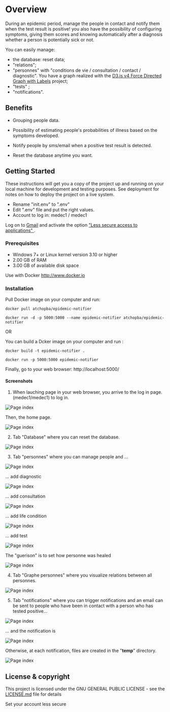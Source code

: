 # Overview

During an epidemic period, manage the people in contact and notify them when the test result is positive! you also have the possibility of configuring symptoms, giving them scores and knowing automatically after a diagnosis whether a person is potentially sick or not.

You can easily manage:
- the database: reset data;
- "relations";
- "personnes" with "conditions de vie / consultation / contact / diagnostic". You have a graph realized with the [D3.js v4 Force Directed Graph with Labels](https://bl.ocks.org/heybignick/3faf257bbbbc7743bb72310d03b86ee8) project;
- "tests" ;
- "notifications".

## Benefits 

* Grouping people data.

* Possibility of estimating people's probabilities of illness based on the symptoms developed.

* Notify people by sms/email when a positive test result is detected.

* Reset the database anytime you want.

## Getting Started

These instructions will get you a copy of the project up and running on your local machine for development and testing purposes. See deployment for notes on how to deploy the project on a live system.

- Rename "init.env" to ".env"
- Edit ".env" file and put the right values.
- Account to log in: medec1 / medec1


Log on to [Gmail](http://www.gmail.com) and activate the option ["Less secure access to applications" ]( https://myaccount.google.com/lesssecureapps ).

### Prerequisites

* Windows 7+ or Linux kernel version 3.10 or higher
* 2.00 GB of RAM
* 3.00 GB of available disk space

Use with Docker http://www.docker.io

### Installation

Pull Docker image on your computer and run:
```
docker pull atchopba/epidemic-notifier

docker run -d -p 5000:5000 --name epidemic-notifier atchopba/epidemic-notifier
```
OR 

You can build a Dcker image on your computer and run :
```
docker build -t epidemic-notifier .

docker run -p 5000:5000 epidemic-notifier
```
Finally, go to your web browser: http://localhost:5000/

#### Screenshots
1. When lauching page in your web browser, you arrive to the log in page. (medec1/medec1) to log in.

![Page index](epidemic_notifier/static/images/00-0-login.PNG)

Then, the home page.

![Page index](epidemic_notifier/static/images/00-accueil.PNG)

2. Tab "Database" where you can reset the database. 

![Page index](epidemic_notifier/static/images/01-db.PNG)

3. Tab "personnes" where you can manage people and ...

![Page index](epidemic_notifier/static/images/04-personne.png)

... add diagnostic

![Page index](epidemic_notifier/static/images/04-personne_diagnostic.png)

... add consultation

![Page index](epidemic_notifier/static/images/04-personne_consultation.png)

... add life condition

![Page index](epidemic_notifier/static/images/04-personne_condition_vie.png)

... add test

![Page index](epidemic_notifier/static/images/04-personne_test.png)

The "guerison" is to set how personne was healed

![Page index](epidemic_notifier/static/images/04-personne_guerison.png)

4. Tab "Graphe personnes" where you visualize relations between all personnes.

![Page index](epidemic_notifier/static/images/05-graph.PNG)

5. Tab "notifications" where you can trigger notifications and an email can be sent to people who have been in contact with a person who has tested positive...

![Page index](epidemic_notifier/static/images/08-notification.PNG)

... and the notification is 

![Page index](epidemic_notifier/static/images/09-notif_email.PNG)

Otherwise, at each notification, files are created in the "__temp__" directory.

![Page index](epidemic_notifier/static/images/10-tree.PNG)

## License & copyright

This project is licensed under the GNU GENERAL PUBLIC LICENSE - see the [LICENSE.md](LICENSE.md) file for details

Set your account less secure
